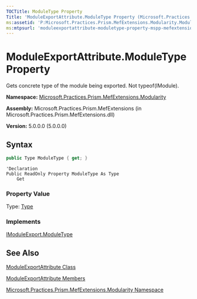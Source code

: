 ```yaml
---
TOCTitle: ModuleType Property
Title: 'ModuleExportAttribute.ModuleType Property (Microsoft.Practices.Prism.MefExtensions.Modularity)'
ms:assetid: 'P:Microsoft.Practices.Prism.MefExtensions.Modularity.ModuleExportAttribute.ModuleType'
ms:mtpsurl: 'moduleexportattribute-moduletype-property-mspp-mefextensions-modularity.md'
---
```


# ModuleExportAttribute.ModuleType Property

Gets concrete type of the module being exported. Not typeof(IModule).

**Namespace:** [Microsoft.Practices.Prism.MefExtensions.Modularity](mspp-mefextensions-modularity-namespace.md)

**Assembly:** Microsoft.Practices.Prism.MefExtensions (in Microsoft.Practices.Prism.MefExtensions.dll)

**Version:** 5.0.0.0 (5.0.0.0)

## Syntax

```C#
public Type ModuleType { get; }
```
```VB
'Declaration
Public ReadOnly Property ModuleType As Type
	Get
```

### Property Value

Type: [Type](http://msdn.microsoft.com/en-us/library/42892f65)
### Implements

[IModuleExport.ModuleType](imoduleexport-moduletype-property-mspp-mefextensions-modularity.md)

## See Also
[ModuleExportAttribute Class](moduleexportattribute-class-mspp-mefextensions-modularity.md)

[ModuleExportAttribute Members](moduleexportattribute-members-mspp-mefextensions-modularity.md)

[Microsoft.Practices.Prism.MefExtensions.Modularity Namespace](mspp-mefextensions-modularity-namespace.md)
